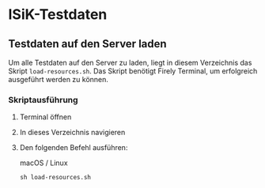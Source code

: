 # ISiK-Testdaten

## Testdaten auf den Server laden

Um alle Testdaten auf den Server zu laden, liegt in diesem Verzeichnis das Skript `load-resources.sh`. Das Skript benötigt Firely Terminal, um erfolgreich ausgeführt werden zu können. 

### Skriptausführung

1. Terminal öffnen
2. In dieses Verzeichnis navigieren
3. Den folgenden Befehl ausführen:

    macOS / Linux

    ```
    sh load-resources.sh
    ```